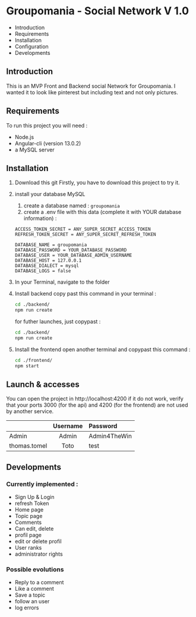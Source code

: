 
# Groupomania - Social Network V 1.0
* Introduction
* Requirements
* Installation
* Configuration
* Developments

## Introduction
This is an MVP Front and Backend social Network for Groupomania. I wanted it to look like pinterest but including text and not only pictures.

## Requirements
To run this project you will need :

* Node.js
* Angular-cli (version 13.0.2)
* a MySQL server

## Installation
1. Download this git
Firstly, you have to download this project to try it.

2. install your database MySQL
    1. create a database named : `groupomania`
    2. create a .env file with this data (complete it with YOUR database information) :
    ```
    ACCESS_TOKEN_SECRET = ANY_SUPER_SECRET_ACCESS_TOKEN
    REFRESH_TOKEN_SECRET = ANY_SUPER_SECRET_REFRESH_TOKEN

    DATABASE_NAME = groupomania
    DATABASE_PASSWORD = YOUR_DATABASE_PASSWORD
    DATABASE_USER = YOUR_DATABASE_ADMIN_USERNAME
    DATABASE_HOST = 127.0.0.1
    DATABASE_DIALECT = mysql
    DATABASE_LOGS = false
    ```

2. In your Terminal, navigate to the folder

3. Install backend
    copy past this command in your terminal :
    ```bash
    cd ./backend/
    npm run create
    ```

    for futher launches, just copypast :
    ```bash
    cd ./backend/
    npm run create
    ```

4. Install the frontend
    open another terminal and copypast this command :
    ```bash
    cd ./frontend/
    npm start
    ```

## Launch & accesses

You can open the project in http://localhost:4200
if it do not work, verify that your ports 3000 (for the api) and 4200 (for the frontend) are not used by another service.

| | Username | Password |
| - | :-----------: | :--------------------------- |
| Admin | Admin | Admin4TheWin |
| thomas.tomel | Toto | test|

## Developments
### Currently implemented :
* Sign Up & Login
* refresh Token
* Home page
* Topic page
* Comments
* Can edit, delete
* profil page
* edit or delete profil
* User ranks
* administrator rights
### Possible evolutions
* Reply to a comment
* Like a comment
* Save a topic
* follow an user
* log errors